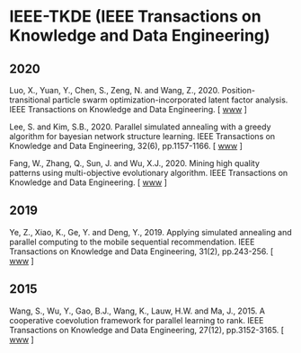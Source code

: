 # IEEE-TKDE (IEEE Transactions on Knowledge and Data Engineering)

## 2020

Luo, X., Yuan, Y., Chen, S., Zeng, N. and Wang, Z., 2020. Position-transitional particle swarm optimization-incorporated latent factor analysis. IEEE Transactions on Knowledge and Data Engineering. [ [www](https://ieeexplore.ieee.org/abstract/document/9238448) ]

Lee, S. and Kim, S.B., 2020. Parallel simulated annealing with a greedy algorithm for bayesian network structure learning. IEEE Transactions on Knowledge and Data Engineering, 32(6), pp.1157-1166. [ [www](https://ieeexplore.ieee.org/abstract/document/8642291) ]

Fang, W., Zhang, Q., Sun, J. and Wu, X.J., 2020. Mining high quality patterns using multi-objective evolutionary algorithm. IEEE Transactions on Knowledge and Data Engineering. [ [www](https://ieeexplore.ieee.org/abstract/document/9238432) ]

## 2019

Ye, Z., Xiao, K., Ge, Y. and Deng, Y., 2019. Applying simulated annealing and parallel computing to the mobile sequential recommendation. IEEE Transactions on Knowledge and Data Engineering, 31(2), pp.243-256. [ [www](https://ieeexplore.ieee.org/abstract/document/8338062) ]

## 2015

Wang, S., Wu, Y., Gao, B.J., Wang, K., Lauw, H.W. and Ma, J., 2015. A cooperative coevolution framework for parallel learning to rank. IEEE Transactions on Knowledge and Data Engineering, 27(12), pp.3152-3165. [ [www](https://ieeexplore.ieee.org/abstract/document/7152946) ]
